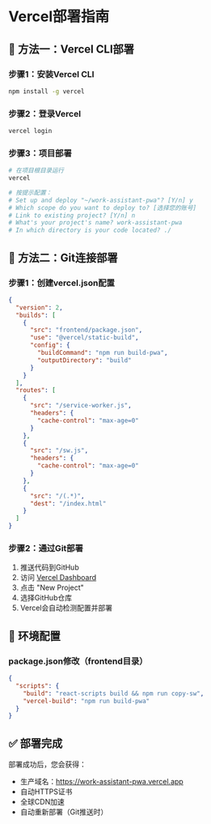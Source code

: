 # Vercel部署指南

## 🚀 方法一：Vercel CLI部署

### 步骤1：安装Vercel CLI
```bash
npm install -g vercel
```

### 步骤2：登录Vercel
```bash
vercel login
```

### 步骤3：项目部署
```bash
# 在项目根目录运行
vercel

# 按提示配置：
# Set up and deploy "~/work-assistant-pwa"? [Y/n] y
# Which scope do you want to deploy to? [选择您的账号]
# Link to existing project? [Y/n] n
# What's your project's name? work-assistant-pwa
# In which directory is your code located? ./
```

## 📁 方法二：Git连接部署

### 步骤1：创建vercel.json配置
```json
{
  "version": 2,
  "builds": [
    {
      "src": "frontend/package.json",
      "use": "@vercel/static-build",
      "config": {
        "buildCommand": "npm run build-pwa",
        "outputDirectory": "build"
      }
    }
  ],
  "routes": [
    {
      "src": "/service-worker.js",
      "headers": {
        "cache-control": "max-age=0"
      }
    },
    {
      "src": "/sw.js",
      "headers": {
        "cache-control": "max-age=0"
      }
    },
    {
      "src": "/(.*)",
      "dest": "/index.html"
    }
  ]
}
```

### 步骤2：通过Git部署
1. 推送代码到GitHub
2. 访问 [Vercel Dashboard](https://vercel.com/dashboard)
3. 点击 "New Project"
4. 选择GitHub仓库
5. Vercel会自动检测配置并部署

## 🔧 环境配置

### package.json修改（frontend目录）
```json
{
  "scripts": {
    "build": "react-scripts build && npm run copy-sw",
    "vercel-build": "npm run build-pwa"
  }
}
```

## ✅ 部署完成
部署成功后，您会获得：
- 生产域名：https://work-assistant-pwa.vercel.app
- 自动HTTPS证书
- 全球CDN加速
- 自动重新部署（Git推送时） 